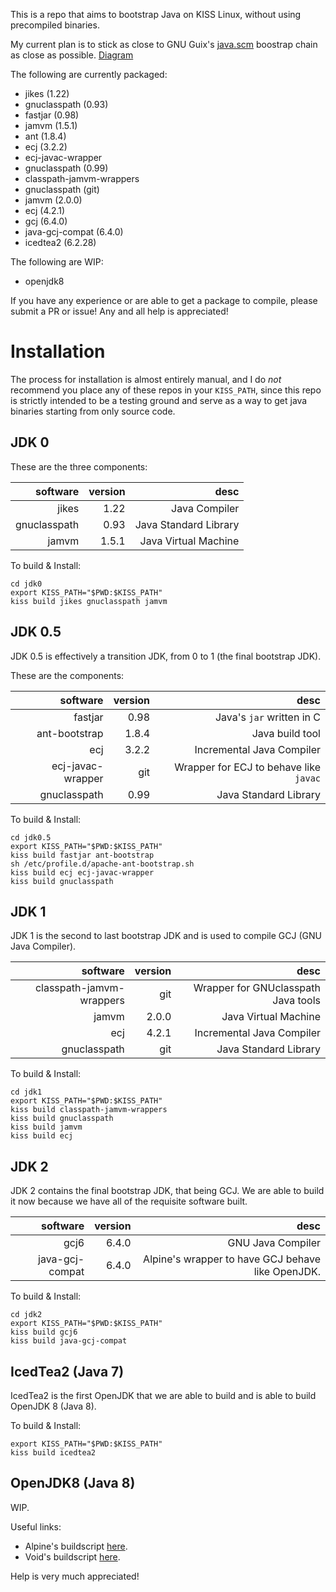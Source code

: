 This is a repo that aims to bootstrap Java on KISS Linux, without using precompiled
binaries.

My current plan is to stick as close to GNU Guix's [java.scm](https://git.savannah.gnu.org/cgit/guix.git/tree/gnu/packages/java.scm)
boostrap chain as close as possible. [Diagram](https://bootstrappable.org/images/jdk-bootstrap.png)

The following are currently packaged:
* jikes (1.22)
* gnuclasspath (0.93)
* fastjar (0.98)
* jamvm (1.5.1)
* ant (1.8.4)
* ecj (3.2.2)
* ecj-javac-wrapper
* gnuclasspath (0.99)
* classpath-jamvm-wrappers
* gnuclasspath (git)
* jamvm (2.0.0)
* ecj (4.2.1)
* gcj (6.4.0)
* java-gcj-compat (6.4.0)
* icedtea2 (6.2.28)

The following are WIP:
* openjdk8

If you have any experience or are able to get a package to compile, please submit a PR or issue!
Any and all help is appreciated!

# Installation

The process for installation is almost entirely manual, and I do *not* recommend
you place any of these repos in your `KISS_PATH`, since this repo is strictly
intended to be a testing ground and serve as a way to get java binaries starting
from only source code.

## JDK 0

These are the three components:

software     | version | desc
--------:    |--------:|-----:
jikes        | 1.22    | Java Compiler
gnuclasspath | 0.93    | Java Standard Library
jamvm        | 1.5.1   | Java Virtual Machine

To build & Install:
```shell
cd jdk0
export KISS_PATH="$PWD:$KISS_PATH"
kiss build jikes gnuclasspath jamvm
```

## JDK 0.5

JDK 0.5 is effectively a transition JDK, from 0 to 1 (the final bootstrap JDK).

These are the components:

software          | version | desc
--------:         |--------:|-----:
fastjar           | 0.98    | Java's `jar` written in C
ant-bootstrap     | 1.8.4   | Java build tool
ecj               | 3.2.2   | Incremental Java Compiler
ecj-javac-wrapper | git     | Wrapper for ECJ to behave like `javac`
gnuclasspath      | 0.99    | Java Standard Library

To build & Install:
```shell
cd jdk0.5
export KISS_PATH="$PWD:$KISS_PATH"
kiss build fastjar ant-bootstrap
sh /etc/profile.d/apache-ant-bootstrap.sh
kiss build ecj ecj-javac-wrapper
kiss build gnuclasspath
```

## JDK 1

JDK 1 is the second to last bootstrap JDK and is used to compile GCJ
(GNU Java Compiler).

software                 | version | desc
--------:                |--------:|-----:
classpath-jamvm-wrappers | git     | Wrapper for GNUclasspath Java tools
jamvm                    | 2.0.0   | Java Virtual Machine
ecj                      | 4.2.1   | Incremental Java Compiler
gnuclasspath             | git     | Java Standard Library

To build & Install:
```shell
cd jdk1
export KISS_PATH="$PWD:$KISS_PATH"
kiss build classpath-jamvm-wrappers
kiss build gnuclasspath
kiss build jamvm
kiss build ecj
```

## JDK 2

JDK 2 contains the final bootstrap JDK, that being GCJ. We are able to build
it now because we have all of the requisite software built.

software        | version | desc
--------:       |--------:|-----:
gcj6            | 6.4.0   | GNU Java Compiler
java-gcj-compat | 6.4.0   | Alpine's wrapper to have GCJ behave like OpenJDK.

To build & Install:
```shell
cd jdk2
export KISS_PATH="$PWD:$KISS_PATH"
kiss build gcj6
kiss build java-gcj-compat
```

## IcedTea2 (Java 7)

IcedTea2 is the first OpenJDK that we are able to build and is able to build
OpenJDK 8 (Java 8).

To build & Install:
```shell
export KISS_PATH="$PWD:$KISS_PATH"
kiss build icedtea2
```

## OpenJDK8 (Java 8)

WIP.

Useful links:
* Alpine's buildscript [here](https://git.alpinelinux.org/aports/tree/community/openjdk8/APKBUILD).
* Void's buildscript [here](https://github.com/void-linux/void-packages/blob/master/srcpkgs/openjdk8/template).

Help is very much appreciated!
